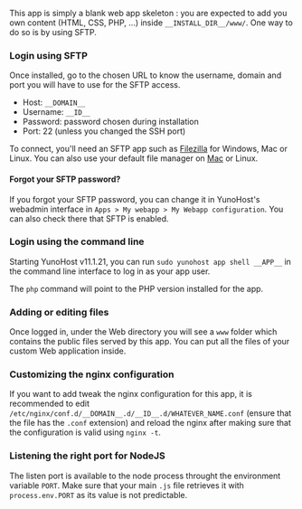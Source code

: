 This app is simply a blank web app skeleton : you are expected to add you own content (HTML, CSS, PHP, ...) inside `__INSTALL_DIR__/www/`. One way to do so is by using SFTP.

### Login using SFTP

Once installed, go to the chosen URL to know the username, domain and port you will have to use for the SFTP access. 

- Host: `__DOMAIN__`
- Username: `__ID__`
- Password: password chosen during installation
- Port: 22 (unless you changed the SSH port)

To connect, you'll need an SFTP app such as [Filezilla](https://filezilla-project.org/) for Windows, Mac or Linux. You can also use your default file manager on [Mac](https://support.apple.com/guide/mac-help/connect-mac-shared-computers-servers-mchlp1140/mac) or Linux.

#### Forgot your SFTP password?

If you forgot your SFTP password, you can change it in YunoHost's webadmin interface in `Apps > My webapp > My Webapp configuration`.
You can also check there that SFTP is enabled.

### Login using the command line

Starting YunoHost v11.1.21, you can run `sudo yunohost app shell __APP__` in the command line interface to log in as your app user.

The `php` command will point to the PHP version installed for the app.

### Adding or editing files

Once logged in, under the Web directory you will see a `www` folder which contains the public files served by this app. You can put all the files of your custom Web application inside.

### Customizing the nginx configuration

If you want to add tweak the nginx configuration for this app, it is recommended to edit `/etc/nginx/conf.d/__DOMAIN__.d/__ID__.d/WHATEVER_NAME.conf` (ensure that the file has the `.conf` extension) and reload the nginx after making sure that the configuration is valid using `nginx -t`.

### Listening the right port for NodeJS

The listen port is available to the node process throught the environment variable `PORT`. Make sure that your main `.js` file retrieves it with `process.env.PORT` as its value is not predictable.
